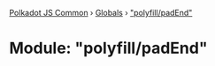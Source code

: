 [Polkadot JS Common](../README.md) › [Globals](../globals.md) › ["polyfill/padEnd"](_polyfill_padend_.md)

# Module: "polyfill/padEnd"


